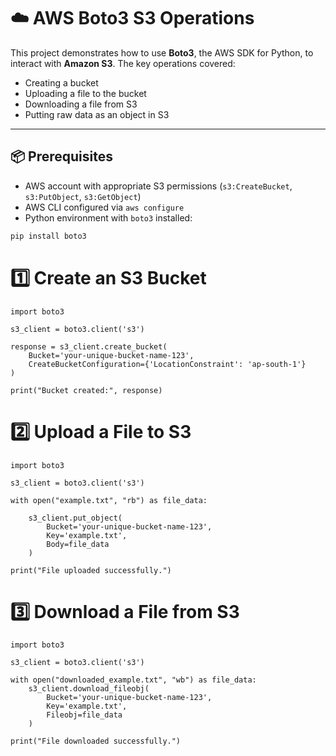 # ☁️ AWS Boto3 S3 Operations

This project demonstrates how to use **Boto3**, the AWS SDK for Python, to interact with **Amazon S3**. The key operations covered:

- Creating a bucket
- Uploading a file to the bucket
- Downloading a file from S3
- Putting raw data as an object in S3

---

## 📦 Prerequisites

- AWS account with appropriate S3 permissions (`s3:CreateBucket`, `s3:PutObject`, `s3:GetObject`)
- AWS CLI configured via `aws configure`
- Python environment with `boto3` installed:

```bash
pip install boto3
```

# 1️⃣ Create an S3 Bucket

```
import boto3

s3_client = boto3.client('s3')

response = s3_client.create_bucket(
    Bucket='your-unique-bucket-name-123',
    CreateBucketConfiguration={'LocationConstraint': 'ap-south-1'}
)

print("Bucket created:", response)
```

# 2️⃣ Upload a File to S3
```
import boto3

s3_client = boto3.client('s3')

with open("example.txt", "rb") as file_data:

    s3_client.put_object(
        Bucket='your-unique-bucket-name-123',
        Key='example.txt',
        Body=file_data
    )

print("File uploaded successfully.")
```

# 3️⃣ Download a File from S3
```
import boto3

s3_client = boto3.client('s3')

with open("downloaded_example.txt", "wb") as file_data:
    s3_client.download_fileobj(
        Bucket='your-unique-bucket-name-123',
        Key='example.txt',
        Fileobj=file_data
    )

print("File downloaded successfully.")
```

